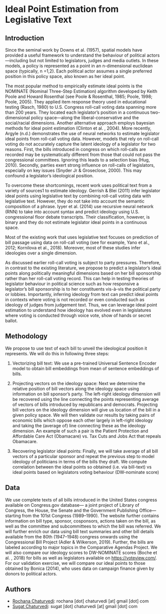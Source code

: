 # Ideal Point Estimation from Legislative Text

## Introduction
Since the seminal work by Downs et al. (1957), spatial models have provided a useful framework to understand the behaviour of political actors—including but not limited to legislators, judges and media outlets. In these models, a policy is represented as a point in an n-dimensional euclidean space (typically, n =1,2). Each political actor assumes a single preferred position in this policy space, also known as her ideal point.

The most popular method to empirically estimate ideal points is the NOMINATE (Nominal Three-Step Estimation) algorithm developed by Keith Poole and Howard Rosenthal (see Poole & Rosenthal, 1985; Poole, 1998; Poole, 2005). They applied item response theory used in educational testing (Rasch, 1980) to U.S. Congress roll-call voting data spanning more than 200 years. They located each legislator’s position in a continuous two-dimensional policy space—along the liberal-conservative and the social/racial dimensions. Another alternative approach employs bayesian methods for ideal point estimation (Clinton et al. , 2004). More recently, Argyle (n.d.) demonstrates the use of neural networks to estimate legislator ideal points from roll-call voting data. However, models that rely on roll-call voting do not accurately capture the latent ideology of a legislator for two reasons. First, the bills introduced in congress on which roll-calls are recorded may be systematically different from those that could not pass the congressional committees. Ignoring this leads to a selection bias (Hug, 2010). Secondly, parties exert strong influence on roll-calls of legislators, especially on key issues (Snyder Jr & Groseclose, 2000). This may confound a legislator’s ideological position.

To overcome these shortcomings, recent work uses political text from a variety of sources1 to estimate ideology. Gerrish & Blei (2011) infer legislator ideal points using legislative text by combining roll-call voting data with legislative text. However, they do not take into account the semantic composition of a phrase. Iyyer et al. (2014) use recursive neural network (RNN) to take into account syntax and predict ideology using U.S. congressional floor debate transcripts. Their classification, however, is binary and they do not estimate legislator ideal points in a continuous space.

Most of the existing work that uses legislative text focuses on prediction of bill passage using data on roll-call voting (see for example, Yano et al., 2012; Kornilova et al., 2018). Moreover, most of these studies infer ideologies over a single dimension.

As discussed earlier roll-call voting is subject to party pressures. Therefore, in contrast to the existing literature, we propose to predict a legislator’s ideal points along politically meaningful dimensions based on her bill sponsorship rather than her roll-call voting record. This can help in testing theories of legislator behaviour in political science such as how responsive a legislator’s bill sponsorship is to her constituents vis-à-vis the political party or lobbies. Importantly, inferring ideology from text can predict ideal points in contexts where voting is not recorded or even conducted such as ideology of judges from judgement text. Thus, we can leverage ideal point estimation to understand how ideology has evolved even in legislatures where voting is conducted through voice vote, show of hands or secret ballot.

## Methodology
We propose to use text of each bill to unveil the ideological position it represents. We will do this in following three steps:

1. Vectorizing bill text: We use a pre-trained Universal Sentence Encoder model to obtain bill embeddings from mean of sentence embeddings of bills.

2. Projecting vectors on the ideology space: Next we determine the relative position of bill vectors along the ideology space using information on bill sponsor’s party. The left-right ideology dimension will be recovered using the line connecting the points representing average of vectors of bills introduced by republicans and democrats. Projecting bill vectors on the ideology dimension will give us location of the bill in a given policy space. We will then validate our results by taking pairs of economic bills which oppose each other largely in left-right ideology and taking the (average of) line connecting these as the ideology dimension. An example of such a pair is the Patient Protection and Affordable Care Act (Obamacare) vs. Tax Cuts and Jobs Act that repeals Obamacare.

3. Recovering legislator ideal points: Finally, we will take average of all bill vectors of a particular sponsor and repeat the previous step to model ideology of politicians in terms of the bills they draft. We compute correlation between the ideal points so obtained (i.e. via bill-text) vs ideal points based on legislators voting behaviour (DW-nominate score)

## Data
We use complete texts of all bills introduced in the United States congress available on Congress.gov database— a joint project of Library of Congress, the House, the Senate and the Government Publishing Office—starting from the 101st Congress (1989–1990). The website further contains information on bill type, sponsor, cosponsors, actions taken on the bill, as well as the committee and subcommittees to which the bill was referred. We will further enrich our data using bill text summaries and other bill details available from the 80th (1947–1948) congress onwards using the Congressional Bill Project (Adler & Wilkerson, 2019). Further, the bills are labeled according to major topics in the Comparative Agendas Project. We will also compare our ideology scores to DW-NOMINATE scores (Boche et al. , 2018) for bills as well as legislators available on https://voteview.com/. For our validation exercise, we will compare our ideal points to those obtained by Bonica (2014), who uses data on campaign finance given by donors to political actors.


## Authors
* [Rochana Chaturvedi](https://twitter.com/rochanac?lang=en): rochana [dot] chaturvedi [at] gmail [dot] com
* [Sugat Chaturvedi](https://sites.google.com/view/sugatchaturvedi/home): sugat [dot] chaturvedi [at] gmail [dot] com

